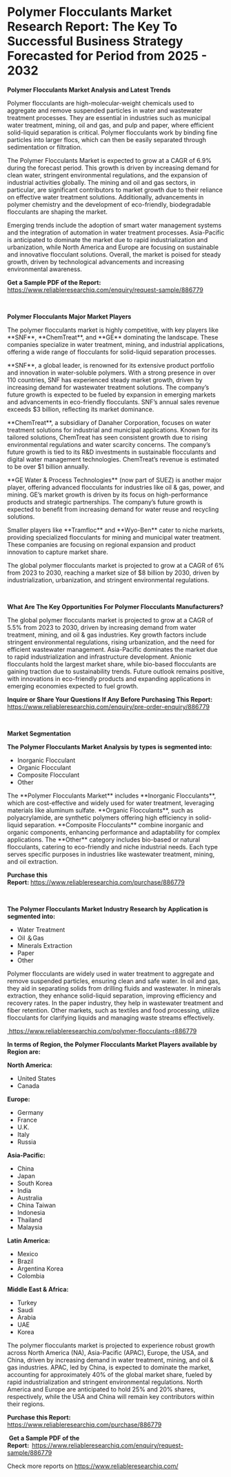 <p><h1>Polymer Flocculants Market Research Report: The Key To Successful Business Strategy Forecasted for Period from 2025 - 2032</h1></p><p><strong>Polymer Flocculants Market Analysis and Latest Trends</strong></p>
<p><p>Polymer flocculants are high-molecular-weight chemicals used to aggregate and remove suspended particles in water and wastewater treatment processes. They are essential in industries such as municipal water treatment, mining, oil and gas, and pulp and paper, where efficient solid-liquid separation is critical. Polymer flocculants work by binding fine particles into larger flocs, which can then be easily separated through sedimentation or filtration.</p><p>The Polymer Flocculants Market is expected to grow at a CAGR of 6.9% during the forecast period. This growth is driven by increasing demand for clean water, stringent environmental regulations, and the expansion of industrial activities globally. The mining and oil and gas sectors, in particular, are significant contributors to market growth due to their reliance on effective water treatment solutions. Additionally, advancements in polymer chemistry and the development of eco-friendly, biodegradable flocculants are shaping the market.</p><p>Emerging trends include the adoption of smart water management systems and the integration of automation in water treatment processes. Asia-Pacific is anticipated to dominate the market due to rapid industrialization and urbanization, while North America and Europe are focusing on sustainable and innovative flocculant solutions. Overall, the market is poised for steady growth, driven by technological advancements and increasing environmental awareness.</p></p>
<p><strong>Get a Sample PDF of the Report:&nbsp;</strong> <a href="https://www.reliableresearchiq.com/enquiry/request-sample/886779?utm_campaign=2234&utm_medium=2&utm_source=Github&utm_content=ia&utm_term=26012025&utm_id=polymer-flocculants">https://www.reliableresearchiq.com/enquiry/request-sample/886779</a></p>
<p>&nbsp;</p>
<p><strong>Polymer Flocculants Major Market Players</strong></p>
<p><p>The polymer flocculants market is highly competitive, with key players like **SNF**, **ChemTreat**, and **GE** dominating the landscape. These companies specialize in water treatment, mining, and industrial applications, offering a wide range of flocculants for solid-liquid separation processes.</p><p>**SNF**, a global leader, is renowned for its extensive product portfolio and innovation in water-soluble polymers. With a strong presence in over 110 countries, SNF has experienced steady market growth, driven by increasing demand for wastewater treatment solutions. The company’s future growth is expected to be fueled by expansion in emerging markets and advancements in eco-friendly flocculants. SNF’s annual sales revenue exceeds $3 billion, reflecting its market dominance.</p><p>**ChemTreat**, a subsidiary of Danaher Corporation, focuses on water treatment solutions for industrial and municipal applications. Known for its tailored solutions, ChemTreat has seen consistent growth due to rising environmental regulations and water scarcity concerns. The company’s future growth is tied to its R&D investments in sustainable flocculants and digital water management technologies. ChemTreat’s revenue is estimated to be over $1 billion annually.</p><p>**GE Water & Process Technologies** (now part of SUEZ) is another major player, offering advanced flocculants for industries like oil & gas, power, and mining. GE’s market growth is driven by its focus on high-performance products and strategic partnerships. The company’s future growth is expected to benefit from increasing demand for water reuse and recycling solutions.</p><p>Smaller players like **Tramfloc** and **Wyo-Ben** cater to niche markets, providing specialized flocculants for mining and municipal water treatment. These companies are focusing on regional expansion and product innovation to capture market share.</p><p>The global polymer flocculants market is projected to grow at a CAGR of 6% from 2023 to 2030, reaching a market size of $8 billion by 2030, driven by industrialization, urbanization, and stringent environmental regulations.</p></p>
<p>&nbsp;</p>
<p><strong>What Are The Key Opportunities For Polymer Flocculants Manufacturers?</strong></p>
<p><p>The global polymer flocculants market is projected to grow at a CAGR of 5.5% from 2023 to 2030, driven by increasing demand from water treatment, mining, and oil & gas industries. Key growth factors include stringent environmental regulations, rising urbanization, and the need for efficient wastewater management. Asia-Pacific dominates the market due to rapid industrialization and infrastructure development. Anionic flocculants hold the largest market share, while bio-based flocculants are gaining traction due to sustainability trends. Future outlook remains positive, with innovations in eco-friendly products and expanding applications in emerging economies expected to fuel growth.</p></p>
<p><strong>Inquire or Share Your Questions If Any Before Purchasing This Report:</strong> <a href="https://www.reliableresearchiq.com/enquiry/pre-order-enquiry/886779?utm_campaign=2234&utm_medium=2&utm_source=Github&utm_content=ia&utm_term=26012025&utm_id=polymer-flocculants">https://www.reliableresearchiq.com/enquiry/pre-order-enquiry/886779</a></p>
<p>&nbsp;</p>
<p><strong>Market Segmentation</strong></p>
<p><strong>The Polymer Flocculants Market Analysis by types is segmented into:</strong></p>
<p><ul><li>Inorganic Flocculant</li><li>Organic Flocculant</li><li>Composite Flocculant</li><li>Other</li></ul></p>
<p><p>The **Polymer Flocculants Market** includes **Inorganic Flocculants**, which are cost-effective and widely used for water treatment, leveraging materials like aluminum sulfate. **Organic Flocculants**, such as polyacrylamide, are synthetic polymers offering high efficiency in solid-liquid separation. **Composite Flocculants** combine inorganic and organic components, enhancing performance and adaptability for complex applications. The **Other** category includes bio-based or natural flocculants, catering to eco-friendly and niche industrial needs. Each type serves specific purposes in industries like wastewater treatment, mining, and oil extraction.</p></p>
<p><strong>Purchase this Report:&nbsp;</strong><a href="https://www.reliableresearchiq.com/purchase/886779?utm_campaign=2234&utm_medium=2&utm_source=Github&utm_content=ia&utm_term=26012025&utm_id=polymer-flocculants">https://www.reliableresearchiq.com/purchase/886779</a></p>
<p>&nbsp;</p>
<p><strong>The Polymer Flocculants Market Industry Research by Application is segmented into:</strong></p>
<p><ul><li>Water Treatment</li><li>Oil ＆Gas</li><li>Minerals Extraction</li><li>Paper</li><li>Other</li></ul></p>
<p><p>Polymer flocculants are widely used in water treatment to aggregate and remove suspended particles, ensuring clean and safe water. In oil and gas, they aid in separating solids from drilling fluids and wastewater. In minerals extraction, they enhance solid-liquid separation, improving efficiency and recovery rates. In the paper industry, they help in wastewater treatment and fiber retention. Other markets, such as textiles and food processing, utilize flocculants for clarifying liquids and managing waste streams effectively.</p></p>
<p><a href="https://www.reliableresearchiq.com/polymer-flocculants-r886779?utm_campaign=2234&utm_medium=2&utm_source=Github&utm_content=ia&utm_term=26012025&utm_id=polymer-flocculants">&nbsp;https://www.reliableresearchiq.com/polymer-flocculants-r886779</a></p>
<p><strong>In terms of Region, the Polymer Flocculants Market Players available by Region are:</strong></p>
<p>
    <p> <strong> North America: </strong>
        <ul>
            <li>United States</li>
            <li>Canada</li>
        </ul>
        </p> 
    <p> <strong> Europe: </strong>
        <ul>
            <li>Germany</li>
            <li>France</li>
            <li>U.K.</li>
            <li>Italy</li>
            <li>Russia</li>
        </ul>
        </p> 
    <p> <strong> Asia-Pacific: </strong>
        <ul>
            <li>China</li>
            <li>Japan</li>
            <li>South Korea</li>
            <li>India</li>
            <li>Australia</li>
            <li>China Taiwan</li>
            <li>Indonesia</li>
            <li>Thailand</li>
            <li>Malaysia</li>
        </ul>
        </p> 
    <p> <strong> Latin America: </strong>
        <ul>
            <li>Mexico</li>
            <li>Brazil</li>
            <li>Argentina Korea</li>
            <li>Colombia</li>
        </ul>
        </p> 
    <p> <strong> Middle East & Africa: </strong>
        <ul>
            <li>Turkey</li>
            <li>Saudi</li>
            <li>Arabia</li>
            <li>UAE</li>
            <li>Korea</li>
        </ul>
    </p>
    </p>
<p><p>The polymer flocculants market is projected to experience robust growth across North America (NA), Asia-Pacific (APAC), Europe, the USA, and China, driven by increasing demand in water treatment, mining, and oil & gas industries. APAC, led by China, is expected to dominate the market, accounting for approximately 40% of the global market share, fueled by rapid industrialization and stringent environmental regulations. North America and Europe are anticipated to hold 25% and 20% shares, respectively, while the USA and China will remain key contributors within their regions.</p></p>
<p><strong>Purchase this Report: </strong><a href="https://www.reliableresearchiq.com/purchase/886779?utm_campaign=2234&utm_medium=2&utm_source=Github&utm_content=ia&utm_term=26012025&utm_id=polymer-flocculants">https://www.reliableresearchiq.com/purchase/886779</a></p>
<p>&nbsp;<strong>Get a Sample PDF of the Report:&nbsp;&nbsp;</strong><a href="https://www.reliableresearchiq.com/enquiry/request-sample/886779?utm_campaign=2234&utm_medium=2&utm_source=Github&utm_content=ia&utm_term=26012025&utm_id=polymer-flocculants">https://www.reliableresearchiq.com/enquiry/request-sample/886779</a></p>
<p><strong></strong></p>
<p>Check more reports on <a href="https://www.reliableresearchiq.com/?utm_campaign=2234&utm_medium=2&utm_source=Github&utm_content=ia&utm_term=26012025&utm_id=polymer-flocculants">https://www.reliableresearchiq.com/</a></p>